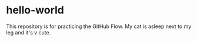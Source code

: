 # hello-world
This repository is for practicing the GitHub Flow.
My cat is asleep next to my leg and it's v cute.
